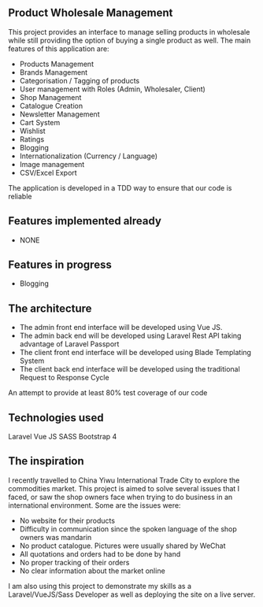 ## Product Wholesale Management 

This project provides an interface to manage selling products in wholesale while still providing the option of buying a single product as well. The main features of this application are:

- Products Management
- Brands Management
- Categorisation / Tagging of products
- User management with Roles (Admin, Wholesaler, Client)
- Shop Management
- Catalogue Creation
- Newsletter Management
- Cart System
- Wishlist 
- Ratings
- Blogging
- Internationalization (Currency / Language)
- Image management
- CSV/Excel Export

The application is developed in a TDD way to ensure that our code is reliable

## Features implemented already
- NONE

## Features in progress
- Blogging

## The architecture
- The admin front end interface will be developed using Vue JS.
- The admin back end will be developed using Laravel Rest API taking advantage of Laravel Passport
- The client front end interface will be developed using Blade Templating System
- The client back end interface will be developed using the traditional Request to Response Cycle

An attempt to provide at least 80%  test coverage of our code

## Technologies used
Laravel
Vue JS
SASS
Bootstrap 4

## The inspiration
I recently travelled to China Yiwu International Trade City to explore the commodities market. This project is aimed to solve several issues that I faced, or saw the shop owners face when trying to do business in an international environment. Some are the issues were:
- No website for their products
- Difficulty in communication since the spoken language of the shop owners was mandarin
- No product catalogue. Pictures were usually shared by WeChat
- All quotations and orders had to be done by hand
- No proper tracking of their orders
- No clear information about the market online

I am also using this project to demonstrate my skills as a Laravel/VueJS/Sass Developer as well as deploying the site on a live server.